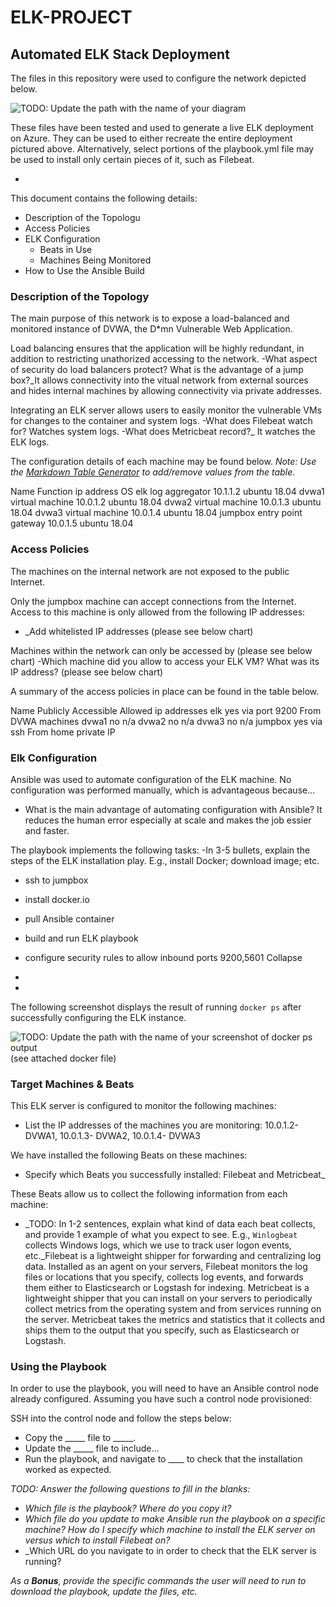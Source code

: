 # ELK-PROJECT
## Automated ELK Stack Deployment

The files in this repository were used to configure the network depicted below.

![TODO: Update the path with the name of your diagram](Images/diagram_filename.png)

These files have been tested and used to generate a live ELK deployment on Azure. They can be used to either recreate the entire deployment pictured above. Alternatively, select portions of the playbook.yml file may be used to install only certain pieces of it, such as Filebeat.

  -

This document contains the following details:
- Description of the Topologu
- Access Policies
- ELK Configuration
  - Beats in Use
  - Machines Being Monitored
- How to Use the Ansible Build


### Description of the Topology

The main purpose of this network is to expose a load-balanced and monitored instance of DVWA, the D*mn Vulnerable Web Application.

Load balancing ensures that the application will be highly redundant, in addition to restricting unathorized accessing to the network.
-What aspect of security do load balancers protect? What is the advantage of a jump box?_It allows connectivity into the vitual network from external sources and hides internal machines by allowing connectivity via private addresses.

Integrating an ELK server allows users to easily monitor the vulnerable VMs for changes to the container and system logs.
-What does Filebeat watch for? Watches system logs.
-What does Metricbeat record?_  It watches the ELK logs.

The configuration details of each machine may be found below.
_Note: Use the [Markdown Table Generator](http://www.tablesgenerator.com/markdown_tables) to add/remove values from the table_.

Name	    Function	          ip address	OS
elk	      log aggregator	    10.1.1.2	ubuntu 18.04
dvwa1	    virtual machine	    10.0.1.2	ubuntu 18.04
dvwa2	    virtual machine	    10.0.1.3	ubuntu 18.04
dvwa3	    virtual machine	    10.0.1.4	ubuntu 18.04
jumpbox	  entry point gateway	10.0.1.5	ubuntu 18.04

### Access Policies

The machines on the internal network are not exposed to the public Internet. 

Only the jumpbox machine can accept connections from the Internet. Access to this machine is only allowed from the following IP addresses:
- _Add whitelisted IP addresses (please see below chart)

Machines within the network can only be accessed by (please see below chart)
-Which machine did you allow to access your ELK VM? What was its IP address? (please see below chart)

A summary of the access policies in place can be found in the table below.

Name	  Publicly Accessible	  Allowed ip addresses
elk	    yes via port 9200	    From DVWA machines
dvwa1	  no	                  n/a
dvwa2	  no	                  n/a
dvwa3	  no	                  n/a
jumpbox	yes via ssh	          From home private IP


### Elk Configuration

Ansible was used to automate configuration of the ELK machine. No configuration was performed manually, which is advantageous because...
- What is the main advantage of automating configuration with Ansible? It reduces the human error especially at scale and makes the job essier and faster. 

The playbook implements the following tasks:
-In 3-5 bullets, explain the steps of the ELK installation play. E.g., install Docker; download image; etc.

- ssh to jumpbox
- install docker.io
- pull Ansible container
- build and run ELK playbook
- configure security rules to allow inbound ports 9200,5601 Collapse

-
- 

The following screenshot displays the result of running `docker ps` after successfully configuring the ELK instance.

![TODO: Update the path with the name of your screenshot of docker ps output](Images/docker_ps_output.png)(see attached docker file)

### Target Machines & Beats
This ELK server is configured to monitor the following machines:
- List the IP addresses of the machines you are monitoring: 10.0.1.2- DVWA1, 10.0.1.3- DVWA2, 10.0.1.4- DVWA3

We have installed the following Beats on these machines:
- Specify which Beats you successfully installed: Filebeat and Metricbeat_

These Beats allow us to collect the following information from each machine:
- _TODO: In 1-2 sentences, explain what kind of data each beat collects, and provide 1 example of what you expect to see. E.g., `Winlogbeat` collects Windows logs, which we use to track user logon events, etc._Filebeat is a lightweight shipper for forwarding and centralizing log data. Installed as an agent on your servers, Filebeat monitors the log files or locations that you specify, collects log events, and forwards them either to Elasticsearch or Logstash for indexing.  Metricbeat is a lightweight shipper that you can install on your servers to periodically collect metrics from the operating system and from services running on the server. Metricbeat takes the metrics and statistics that it collects and ships them to the output that you specify, such as Elasticsearch or Logstash.

### Using the Playbook
In order to use the playbook, you will need to have an Ansible control node already configured. Assuming you have such a control node provisioned: 

SSH into the control node and follow the steps below:
- Copy the _____ file to _____.
- Update the _____ file to include...
- Run the playbook, and navigate to ____ to check that the installation worked as expected.

_TODO: Answer the following questions to fill in the blanks:_
- _Which file is the playbook? Where do you copy it?_
- _Which file do you update to make Ansible run the playbook on a specific machine? How do I specify which machine to install the ELK server on versus which to install Filebeat on?_
- _Which URL do you navigate to in order to check that the ELK server is running?

_As a **Bonus**, provide the specific commands the user will need to run to download the playbook, update the files, etc._
